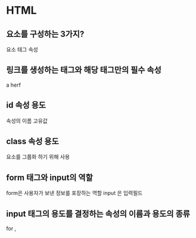 # HTML

## 요소를 구성하는 3가지?
요소 태그 속성
## 링크를 생성하는 태그와 해당 태그만의 필수 속성
a herf
## id 속성 용도
  속성의 이름 고유값
## class 속성 용도
요소를 그룹화 하기 위해 사용
## form 태그와 input의 역할
 form은 사용자가 보낸 정보를 포장하는 역할
 input 은 입력필드

## input 태그의 용도를 결정하는 속성의 이름과 용도의 종류
for , 